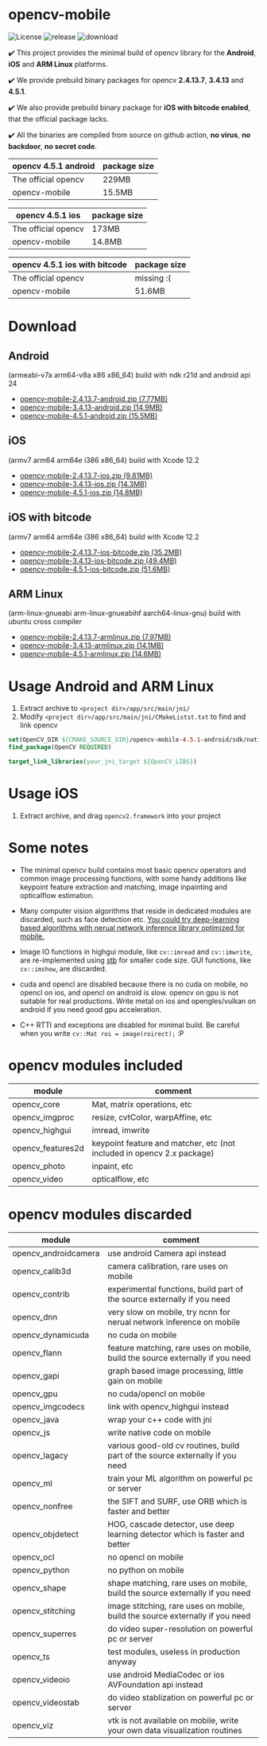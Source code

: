 # opencv-mobile

![License](https://img.shields.io/badge/License-Apache%202.0-blue.svg)
![release](https://github.com/nihui/opencv-mobile/workflows/release/badge.svg)
![download](https://img.shields.io/github/downloads/nihui/opencv-mobile/total.svg)

✔️ This project provides the minimal build of opencv library for the **Android**, **iOS** and **ARM Linux** platforms.

✔️ We provide prebuild binary packages for opencv **2.4.13.7**, **3.4.13** and **4.5.1**.

✔️ We also provide prebuild binary package for **iOS with bitcode enabled**, that the official package lacks.

✔️ All the binaries are compiled from source on github action, **no virus**, **no backdoor**, **no secret code**.

|opencv 4.5.1 android|package size|
|---|---|
|The official opencv|229MB|
|opencv-mobile|15.5MB|

|opencv 4.5.1 ios|package size|
|---|---|
|The official opencv|173MB|
|opencv-mobile|14.8MB|

|opencv 4.5.1 ios with bitcode|package size|
|---|---|
|The official opencv|missing :(|
|opencv-mobile|51.6MB|

# Download

## Android

(armeabi-v7a arm64-v8a x86 x86_64) build with ndk r21d and android api 24

* [opencv-mobile-2.4.13.7-android.zip (7.77MB)](https://github.com/nihui/opencv-mobile/releases/download/v4/opencv-mobile-2.4.13.7-android.zip)
* [opencv-mobile-3.4.13-android.zip (14.9MB)](https://github.com/nihui/opencv-mobile/releases/download/v4/opencv-mobile-3.4.13-android.zip)
* [opencv-mobile-4.5.1-android.zip (15.5MB)](https://github.com/nihui/opencv-mobile/releases/download/v4/opencv-mobile-4.5.1-android.zip)

## iOS

(armv7 arm64 arm64e i386 x86_64) build with Xcode 12.2

* [opencv-mobile-2.4.13.7-ios.zip (9.81MB)](https://github.com/nihui/opencv-mobile/releases/download/v4/opencv-mobile-2.4.13.7-ios.zip)
* [opencv-mobile-3.4.13-ios.zip (14.3MB)](https://github.com/nihui/opencv-mobile/releases/download/v4/opencv-mobile-3.4.13-ios.zip)
* [opencv-mobile-4.5.1-ios.zip (14.8MB)](https://github.com/nihui/opencv-mobile/releases/download/v4/opencv-mobile-4.5.1-ios.zip)

## iOS with bitcode

(armv7 arm64 arm64e i386 x86_64) build with Xcode 12.2

* [opencv-mobile-2.4.13.7-ios-bitcode.zip (35.2MB)](https://github.com/nihui/opencv-mobile/releases/download/v4/opencv-mobile-2.4.13.7-ios-bitcode.zip)
* [opencv-mobile-3.4.13-ios-bitcode.zip (49.4MB)](https://github.com/nihui/opencv-mobile/releases/download/v4/opencv-mobile-3.4.13-ios-bitcode.zip)
* [opencv-mobile-4.5.1-ios-bitcode.zip (51.6MB)](https://github.com/nihui/opencv-mobile/releases/download/v4/opencv-mobile-4.5.1-ios-bitcode.zip)

## ARM Linux

(arm-linux-gnueabi arm-linux-gnueabihf aarch64-linux-gnu) build with ubuntu cross compiler

* [opencv-mobile-2.4.13.7-armlinux.zip (7.97MB)](https://github.com/nihui/opencv-mobile/releases/download/v4/opencv-mobile-2.4.13.7-armlinux.zip)
* [opencv-mobile-3.4.13-armlinux.zip (14.1MB)](https://github.com/nihui/opencv-mobile/releases/download/v4/opencv-mobile-3.4.13-armlinux.zip)
* [opencv-mobile-4.5.1-armlinux.zip (14.6MB)](https://github.com/nihui/opencv-mobile/releases/download/v4/opencv-mobile-4.5.1-armlinux.zip)

# Usage Android and ARM Linux

1. Extract archive to ```<project dir>/app/src/main/jni/```
2. Modify ```<project dir>/app/src/main/jni/CMakeListst.txt``` to find and link opencv

```cmake
set(OpenCV_DIR ${CMAKE_SOURCE_DIR}/opencv-mobile-4.5.1-android/sdk/native/jni)
find_package(OpenCV REQUIRED)

target_link_libraries(your_jni_target ${OpenCV_LIBS})
```

# Usage iOS

1. Extract archive, and drag ```opencv2.framework``` into your project

# Some notes

* The minimal opencv build contains most basic opencv operators and common image processing functions, with some handy additions like keypoint feature extraction and matching, image inpainting and opticalflow estimation.

* Many computer vision algorithms that reside in dedicated modules are discarded, such as face detection etc. [You could try deep-learning based algorithms with nerual network inference library optimized for mobile.](https://github.com/Tencent/ncnn)

* Image IO functions in highgui module, like ```cv::imread``` and ```cv::imwrite```, are re-implemented using [stb](https://github.com/nothings/stb) for smaller code size. GUI functions, like ```cv::imshow```, are discarded.

* cuda and opencl are disabled because there is no cuda on mobile, no opencl on ios, and opencl on android is slow. opencv on gpu is not suitable for real productions. Write metal on ios and opengles/vulkan on android if you need good gpu acceleration.

* C++ RTTI and exceptions are disabled for minimal build. Be careful when you write ```cv::Mat roi = image(roirect);```  :P

# opencv modules included

|module|comment|
|---|---|
|opencv_core|Mat, matrix operations, etc|
|opencv_imgproc|resize, cvtColor, warpAffine, etc|
|opencv_highgui|imread, imwrite|
|opencv_features2d|keypoint feature and matcher, etc (not included in opencv 2.x package)|
|opencv_photo|inpaint, etc|
|opencv_video|opticalflow, etc|

# opencv modules discarded

|module|comment|
|---|---|
|opencv_androidcamera|use android Camera api instead|
|opencv_calib3d|camera calibration, rare uses on mobile|
|opencv_contrib|experimental functions, build part of the source externally if you need|
|opencv_dnn|very slow on mobile, try ncnn for nerual network inference on mobile|
|opencv_dynamicuda|no cuda on mobile|
|opencv_flann|feature matching, rare uses on mobile, build the source externally if you need|
|opencv_gapi|graph based image processing, little gain on mobile|
|opencv_gpu|no cuda/opencl on mobile|
|opencv_imgcodecs|link with opencv_highgui instead|
|opencv_java|wrap your c++ code with jni|
|opencv_js|write native code on mobile|
|opencv_lagacy|various good-old cv routines, build part of the source externally if you need|
|opencv_ml|train your ML algorithm on powerful pc or server|
|opencv_nonfree|the SIFT and SURF, use ORB which is faster and better|
|opencv_objdetect|HOG, cascade detector, use deep learning detector which is faster and better|
|opencv_ocl|no opencl on mobile|
|opencv_python|no python on mobile|
|opencv_shape|shape matching, rare uses on mobile, build the source externally if you need|
|opencv_stitching|image stitching, rare uses on mobile, build the source externally if you need|
|opencv_superres|do video super-resolution on powerful pc or server|
|opencv_ts|test modules, useless in production anyway|
|opencv_videoio|use android MediaCodec or ios AVFoundation api instead|
|opencv_videostab|do video stablization on powerful pc or server|
|opencv_viz|vtk is not available on mobile, write your own data visualization routines|


